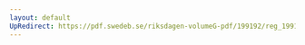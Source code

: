 ```yaml
---
layout: default
UpRedirect: https://pdf.swedeb.se/riksdagen-volumeG-pdf/199192/reg_199192_SfU/reg_199192_SfU_0006.pdf
---
```

